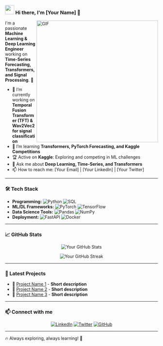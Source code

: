 ### <img src="https://media.giphy.com/media/hvRJCLFzcasrR4ia7z/giphy.gif" width="30px"> Hi there, I'm [Your Name] 👋

<img align="right" alt="GIF" src="https://media.giphy.com/media/qgQUggAC3Pfv687qPC/giphy.gif" width="400px" />

I'm a passionate **Machine Learning & Deep Learning Engineer** working on **Time-Series Forecasting, Transformers, and Signal Processing**. 🚀

- 🔭 I’m currently working on **Temporal Fusion Transformer (TFT) & Wav2Vec2 for signal classification**
- 🌱 I’m learning **Transformers, PyTorch Forecasting, and Kaggle Competitions**
- 🏆 Active on **Kaggle**: Exploring and competing in ML challenges
- 💬 Ask me about **Deep Learning, Time-Series, and Transformers**
- 📫 How to reach me: [Your Email] | [Your LinkedIn] | [Your Twitter]

---

### 🛠️ Tech Stack

- **Programming:** ![Python](https://img.shields.io/badge/Python-3776AB?style=for-the-badge&logo=python&logoColor=white) ![SQL](https://img.shields.io/badge/SQL-4479A1?style=for-the-badge&logo=postgresql&logoColor=white)
- **ML/DL Frameworks:** ![PyTorch](https://img.shields.io/badge/PyTorch-EE4C2C?style=for-the-badge&logo=pytorch&logoColor=white) ![TensorFlow](https://img.shields.io/badge/TensorFlow-FF6F00?style=for-the-badge&logo=tensorflow&logoColor=white)
- **Data Science Tools:** ![Pandas](https://img.shields.io/badge/Pandas-150458?style=for-the-badge&logo=pandas&logoColor=white) ![NumPy](https://img.shields.io/badge/NumPy-013243?style=for-the-badge&logo=numpy&logoColor=white)
- **Deployment:** ![FastAPI](https://img.shields.io/badge/FastAPI-009688?style=for-the-badge&logo=fastapi&logoColor=white) ![Docker](https://img.shields.io/badge/Docker-2496ED?style=for-the-badge&logo=docker&logoColor=white)

---

### 📈 GitHub Stats

<p align="center">
  <img src="https://github-readme-stats.vercel.app/api?username=your-username&show_icons=true&theme=tokyonight" alt="Your GitHub Stats" />
</p>

<p align="center">
  <img src="https://github-readme-streak-stats.herokuapp.com/?user=your-username&theme=tokyonight" alt="Your GitHub Streak" />
</p>

---

### 🚀 Latest Projects

- 🧠 [Project Name 1](https://github.com/your-username/project1) - **Short description**
- 🔬 [Project Name 2](https://github.com/your-username/project2) - **Short description**
- 🎯 [Project Name 3](https://github.com/your-username/project3) - **Short description**

---

### 📫 Connect with me

<p align="center">
  <a href="https://www.linkedin.com/in/your-profile"><img src="https://img.shields.io/badge/LinkedIn-blue?style=for-the-badge&logo=linkedin" alt="LinkedIn"></a>
  <a href="https://twitter.com/your-profile"><img src="https://img.shields.io/badge/Twitter-blue?style=for-the-badge&logo=twitter" alt="Twitter"></a>
  <a href="https://github.com/your-username"><img src="https://img.shields.io/badge/GitHub-black?style=for-the-badge&logo=github" alt="GitHub"></a>
</p>

---

🔥 Always exploring, always learning! 🚀
